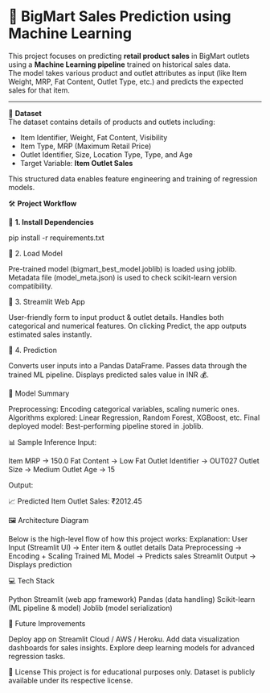 # 🛒 BigMart Sales Prediction using Machine Learning  

This project focuses on predicting **retail product sales** in BigMart outlets using a **Machine Learning pipeline** trained on historical sales data.  
The model takes various product and outlet attributes as input (like Item Weight, MRP, Fat Content, Outlet Type, etc.) and predicts the expected sales for that item.  

---

📂 **Dataset**  
The dataset contains details of products and outlets including:  
- Item Identifier, Weight, Fat Content, Visibility  
- Item Type, MRP (Maximum Retail Price)  
- Outlet Identifier, Size, Location Type, Type, and Age  
- Target Variable: **Item Outlet Sales**  

This structured data enables feature engineering and training of regression models.  

🛠️ **Project Workflow**  

📌 **1. Install Dependencies**  

pip install -r requirements.txt

📌 2. Load Model

Pre-trained model (bigmart_best_model.joblib) is loaded using joblib.
Metadata file (model_meta.json) is used to check scikit-learn version compatibility.

📌 3. Streamlit Web App

User-friendly form to input product & outlet details.
Handles both categorical and numerical features.
On clicking Predict, the app outputs estimated sales instantly.

📌 4. Prediction

Converts user inputs into a Pandas DataFrame.
Passes data through the trained ML pipeline.
Displays predicted sales value in INR 💰.

🧠 Model Summary

Preprocessing: Encoding categorical variables, scaling numeric ones.
Algorithms explored: Linear Regression, Random Forest, XGBoost, etc.
Final deployed model: Best-performing pipeline stored in .joblib.

📊 Sample Inference
Input:

Item MRP → 150.0
Fat Content → Low Fat
Outlet Identifier → OUT027
Outlet Size → Medium
Outlet Age → 15

Output:

📈 Predicted Item Outlet Sales: ₹2012.45


🖼️ Architecture Diagram

Below is the high-level flow of how this project works:
Explanation:
User Input (Streamlit UI) → Enter item & outlet details
Data Preprocessing → Encoding + Scaling
Trained ML Model → Predicts sales
Streamlit Output → Displays prediction

💻 Tech Stack

Python
Streamlit (web app framework)
Pandas (data handling)
Scikit-learn (ML pipeline & model)
Joblib (model serialization)

🙌 Future Improvements

Deploy app on Streamlit Cloud / AWS / Heroku.
Add data visualization dashboards for sales insights.
Explore deep learning models for advanced regression tasks.

📁 License
This project is for educational purposes only. Dataset is publicly available under its respective license.
